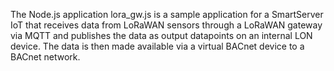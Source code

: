 The Node.js application lora_gw.js is a sample application for a SmartServer IoT that receives data from LoRaWAN sensors through a LoRaWAN gateway via MQTT and publishes the data as output datapoints on an internal LON device.  The data is then made available via a virtual BACnet device to a BACnet network.
 